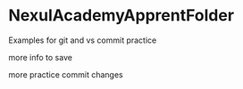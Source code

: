 # NexulAcademyApprentFolder
Examples for git and vs commit practice

more info to save

more practice commit changes
